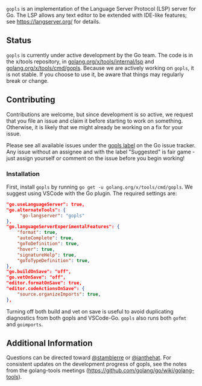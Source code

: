 `gopls` is an implementation of the Language Server Protocol (LSP) server for Go.
The LSP allows any text editor to be extended with IDE-like features;
see https://langserver.org/ for details.

## Status

`gopls` is currently under active development by the Go team. The code is in the x/tools repository, in [golang.org/x/tools/internal/lsp](https://golang.org/x/tools/internal/lsp) and [golang.org/x/tools/cmd/gopls](https://golang.org/x/tools/cmd/gopls). Because we are actively working on `gopls`, it is not stable. If you choose to use it, be aware that things may regularly break or change.

## Contributing

Contributions are welcome, but since development is so active, we request that you file an issue and claim it before starting to work on something. Otherwise, it is likely that we might already be working on a fix for your issue. 

Please see all available issues under the [gopls label](https://github.com/golang/go/issues?utf8=%E2%9C%93&q=is%3Aissue+is%3Aopen+label%3Agopls) on the Go issue tracker. Any issue without an assignee and with the label "Suggested" is fair game - just assign yourself or comment on the issue before you begin working!

### Installation

First, install `gopls` by running `go get -u golang.org/x/tools/cmd/gopls`. We suggest using VSCode with the Go plugin. The required settings are:

```json
"go.useLanguageServer": true,
"go.alternateTools": {
     "go-langserver": "gopls"
},
"go.languageServerExperimentalFeatures": {
    "format": true,
    "autoComplete": true,
    "goToDefinition": true,
    "hover": true,
    "signatureHelp": true,
    "goToTypeDefinition": true,
},
"go.buildOnSave": "off",
"go.vetOnSave": "off",
"editor.formatOnSave": true,
"editor.codeActionsOnSave": {
    "source.organizeImports": true,
},
```

Turning off both build and vet on save is useful to avoid duplicating diagnostics from both gopls and VSCode-Go. `gopls` also runs both `gofmt` and `goimports`.

## Additional Information

Questions can be directed toward [@stamblerre](https://github.com/stamblerre) or [@ianthehat](https://github.com/ianthehat). For consistent updates on the development progress of gopls, see the notes from the golang-tools meetings (https://github.com/golang/go/wiki/golang-tools).